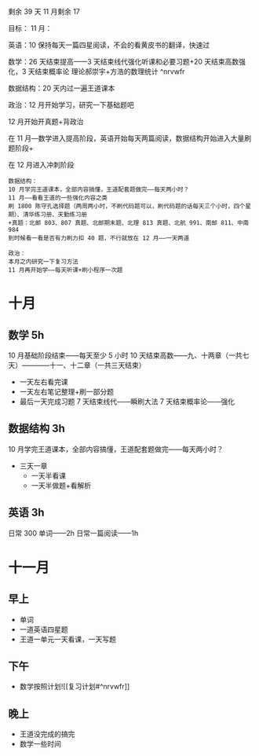 剩余 39 天
11 月剩余 17 

目标：
11 月：

英语：10 保持每天一篇四星阅读，不会的看黄皮书的翻译，快速过

数学：26 天结束提高——3 天结束线代强化听课和必要习题+20 天结束高数强化，3 天结束概率论
理论郝崇宇+方浩的数理统计 ^nrvwfr

数据结构：20 天内过一遍王道课本

政治：12 月开始学习，研究一下基础题吧

12 月开始开真题+背政治

在 11 月—数学进入提高阶段，英语开始每天两篇阅读，数据结构开始进入大量刷题阶段+

在 12 月进入冲刺阶段

```
数据结构：
10 月学完王道课本，全部内容搞懂，王道配套题做完——每天两小时？
11 月——看看王道的一些强化内容之类
刷 1800 陈守孔选择题（两周两小时，不刷代码题可以，刷代码题的话每天三个小时，四个星期）、清华练习册、天勤练习册
+真题：北邮 803、807 真题、北邮期末题、北理 813 真题、北航 991、南邮 811、中南 984
到时候看一看是否有力刷力扣 40 题，不行就放在 12 月——一天两道

政治：
本月之内研究一下复习方法
11 月再开始学——每天听课+刷小程序一次题
```

# 十月

## 数学 5h
10 月基础阶段结束——每天至少 5 小时
10 天结束高数——九、十两章（一共七天）————十一、十二章（一共三天结束）
- 一天左右看完课
- 一天左右笔记整理+刷一部分题
- 最后一天完成习题
7 天结束线代——瞬刷大法
7 天结束概率论——强化

## 数据结构 3h
10 月学完王道课本，全部内容搞懂，王道配套题做完——每天两小时？
- 三天一章
	- 一天半看课
	- 一天半做题+看解析

## 英语 3h
日常 300 单词——2h
日常一篇阅读——1h

# 十一月

## 早上

- 单词
- 一道英语四星题
- 王道一单元一天看课，一天写题

## 下午

- 数学按照计划![[复习计划#^nrvwfr]]
## 晚上

- 王道没完成的搞完
- 数学一些时间

